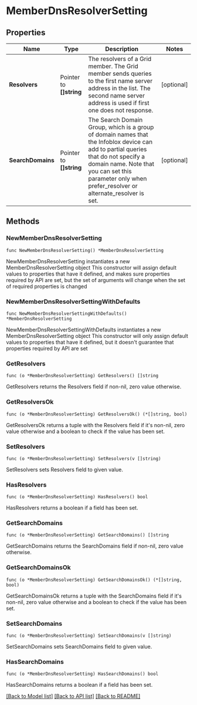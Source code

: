 # MemberDnsResolverSetting

## Properties

Name | Type | Description | Notes
------------ | ------------- | ------------- | -------------
**Resolvers** | Pointer to **[]string** | The resolvers of a Grid member. The Grid member sends queries to the first name server address in the list. The second name server address is used if first one does not response. | [optional] 
**SearchDomains** | Pointer to **[]string** | The Search Domain Group, which is a group of domain names that the Infoblox device can add to partial queries that do not specify a domain name. Note that you can set this parameter only when prefer_resolver or alternate_resolver is set. | [optional] 

## Methods

### NewMemberDnsResolverSetting

`func NewMemberDnsResolverSetting() *MemberDnsResolverSetting`

NewMemberDnsResolverSetting instantiates a new MemberDnsResolverSetting object
This constructor will assign default values to properties that have it defined,
and makes sure properties required by API are set, but the set of arguments
will change when the set of required properties is changed

### NewMemberDnsResolverSettingWithDefaults

`func NewMemberDnsResolverSettingWithDefaults() *MemberDnsResolverSetting`

NewMemberDnsResolverSettingWithDefaults instantiates a new MemberDnsResolverSetting object
This constructor will only assign default values to properties that have it defined,
but it doesn't guarantee that properties required by API are set

### GetResolvers

`func (o *MemberDnsResolverSetting) GetResolvers() []string`

GetResolvers returns the Resolvers field if non-nil, zero value otherwise.

### GetResolversOk

`func (o *MemberDnsResolverSetting) GetResolversOk() (*[]string, bool)`

GetResolversOk returns a tuple with the Resolvers field if it's non-nil, zero value otherwise
and a boolean to check if the value has been set.

### SetResolvers

`func (o *MemberDnsResolverSetting) SetResolvers(v []string)`

SetResolvers sets Resolvers field to given value.

### HasResolvers

`func (o *MemberDnsResolverSetting) HasResolvers() bool`

HasResolvers returns a boolean if a field has been set.

### GetSearchDomains

`func (o *MemberDnsResolverSetting) GetSearchDomains() []string`

GetSearchDomains returns the SearchDomains field if non-nil, zero value otherwise.

### GetSearchDomainsOk

`func (o *MemberDnsResolverSetting) GetSearchDomainsOk() (*[]string, bool)`

GetSearchDomainsOk returns a tuple with the SearchDomains field if it's non-nil, zero value otherwise
and a boolean to check if the value has been set.

### SetSearchDomains

`func (o *MemberDnsResolverSetting) SetSearchDomains(v []string)`

SetSearchDomains sets SearchDomains field to given value.

### HasSearchDomains

`func (o *MemberDnsResolverSetting) HasSearchDomains() bool`

HasSearchDomains returns a boolean if a field has been set.


[[Back to Model list]](../README.md#documentation-for-models) [[Back to API list]](../README.md#documentation-for-api-endpoints) [[Back to README]](../README.md)


